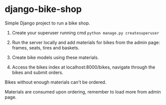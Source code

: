 # django-bike-shop
 Simple Django project to run a bike shop.
 
 1. Create your superuser running cmd ```python manage.py createsuperuser```
 
 2. Run the server locally and add materials for bikes from the admin page: frames, seats, tires and baskets.
 
 3. Create bike models using these materials.
 
 4. Access the bikes index at localhost:8000/bikes, navigate through the bikes and submit orders.
 
 
 Bikes without enough materials can't be ordered.
 
 Materials are consumed upon ordering, remember to load more from admin page.